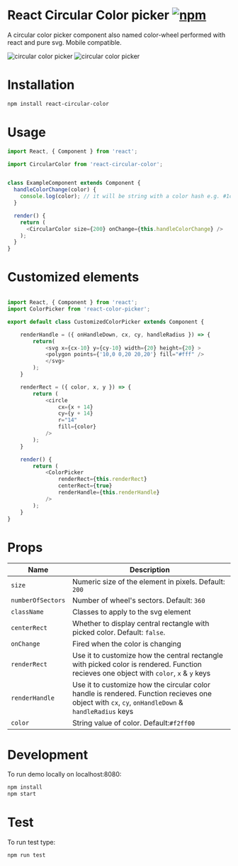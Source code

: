 # React Circular Color picker [![npm](https://img.shields.io/npm/dt/react-circular-color.svg)](https://www.npmjs.com/package/react-circular-color)


A circular color picker component also named color-wheel performed with react and pure svg. Mobile compatible.

![circular color picker](/assets/wheel.png) ![circular color picker](/assets/wheel32.PNG)

# Installation

```bash
npm install react-circular-color
```

# Usage

```javascript
import React, { Component } from 'react';

import CircularColor from 'react-circular-color';


class ExampleComponent extends Component {
  handleColorChange(color) {
    console.log(color); // it will be string with a color hash e.g. #1c1c1c
  }

  render() {
    return (
      <CircularColor size={200} onChange={this.handleColorChange} />
    );
  }
}
```

# Customized elements

```javascript

import React, { Component } from 'react';
import ColorPicker from 'react-color-picker';

export default class CustomizedColorPicker extends Component {

    renderHandle = ({ onHandleDown, cx, cy, handleRadius }) => {
        return(
            <svg x={cx-10} y={cy-10} width={20} height={20} > 
            <polygon points={'10,0 0,20 20,20'} fill="#fff" />
            </svg>
        );
    }

    renderRect = ({ color, x, y }) => {
        return (
            <circle
                cx={x + 14}
                cy={y + 14}
                r="14"
                fill={color}
            />
        );
    }

    render() {
        return (
            <ColorPicker
                renderRect={this.renderRect}
                centerRect={true}
                renderHandle={this.renderHandle}                
            />
        );
    }
}

```


# Props

| Name | Description |
| ---- | ----------- |
| `size` | Numeric size of the element in pixels. Default: `200` |
| `numberOfSectors` | Number of wheel's sectors. Default: `360` |
| `className` | Classes to apply to the svg element |
| `centerRect` | Whether to display central rectangle with picked color. Default: `false`. |
| `onChange` | Fired when the color is changing |
| `renderRect` | Use it to customize how the central rectangle with picked color is rendered. Function recieves one object with `color`, `x` & `y` keys |
| `renderHandle` | Use it to customize how the circular color handle is rendered. Function recieves one object with `cx`, `cy`, `onHandleDown` & `handleRadius` keys |
| `color` | String value of color. Default:`#f2ff00` |

# Development

To run demo locally on localhost:8080:

```bash
npm install
npm start
```

# Test

To run test type:

```bash
npm run test
```
